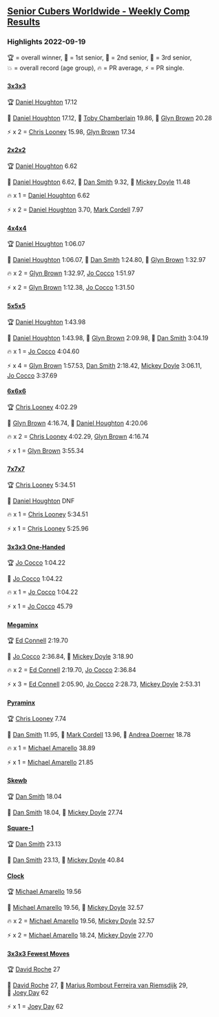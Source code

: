 <style>table {white-space: nowrap;}</style>
<link rel="stylesheet" type="text/css" href="/scw-comp/css/flags.css" />

## [Senior Cubers Worldwide - Weekly Comp Results](/scw-comp/results/)
### Highlights 2022-09-19

<span style="white-space: nowrap;">🏆 = overall winner</span>, <span style="white-space: nowrap;">🥇 = 1st senior</span>, <span style="white-space: nowrap;">🥈 = 2nd senior</span>, <span style="white-space: nowrap;">🥉 = 3rd senior</span>, <span style="white-space: nowrap;">💥 = overall record (age group)</span>, <span style="white-space: nowrap;">🔥 = PR average</span>, <span style="white-space: nowrap;">⚡ = PR single</span>.

#### [3x3x3](333.md)

<span style="white-space: nowrap;">🏆 [Daniel Houghton](../../persons/daniel_houghton/333.md) 17.12</span>

<span style="white-space: nowrap;">🥇 [Daniel Houghton](../../persons/daniel_houghton/333.md) 17.12</span>, <span style="white-space: nowrap;">🥈 [Toby Chamberlain](../../persons/toby_chamberlain/333.md) 19.86</span>, <span style="white-space: nowrap;">🥉 [Glyn Brown](../../persons/glyn_brown/333.md) 20.28</span>

⚡ x 2 = <span style="white-space: nowrap;">[Chris Looney](../../persons/chris_looney/333.md) 15.98</span>, <span style="white-space: nowrap;">[Glyn Brown](../../persons/glyn_brown/333.md) 17.34</span>

#### [2x2x2](222.md)

<span style="white-space: nowrap;">🏆 [Daniel Houghton](../../persons/daniel_houghton/222.md) 6.62</span>

<span style="white-space: nowrap;">🥇 [Daniel Houghton](../../persons/daniel_houghton/222.md) 6.62</span>, <span style="white-space: nowrap;">🥈 [Dan Smith](../../persons/dan_smith/222.md) 9.32</span>, <span style="white-space: nowrap;">🥉 [Mickey Doyle](../../persons/mickey_doyle/222.md) 11.48</span>

🔥 x 1 = <span style="white-space: nowrap;">[Daniel Houghton](../../persons/daniel_houghton/222.md) 6.62</span>

⚡ x 2 = <span style="white-space: nowrap;">[Daniel Houghton](../../persons/daniel_houghton/222.md) 3.70</span>, <span style="white-space: nowrap;">[Mark Cordell](../../persons/mark_cordell/222.md) 7.97</span>

#### [4x4x4](444.md)

<span style="white-space: nowrap;">🏆 [Daniel Houghton](../../persons/daniel_houghton/444.md) 1:06.07</span>

<span style="white-space: nowrap;">🥇 [Daniel Houghton](../../persons/daniel_houghton/444.md) 1:06.07</span>, <span style="white-space: nowrap;">🥈 [Dan Smith](../../persons/dan_smith/444.md) 1:24.80</span>, <span style="white-space: nowrap;">🥉 [Glyn Brown](../../persons/glyn_brown/444.md) 1:32.97</span>

🔥 x 2 = <span style="white-space: nowrap;">[Glyn Brown](../../persons/glyn_brown/444.md) 1:32.97</span>, <span style="white-space: nowrap;">[Jo Cocco](../../persons/jo_cocco/444.md) 1:51.97</span>

⚡ x 2 = <span style="white-space: nowrap;">[Glyn Brown](../../persons/glyn_brown/444.md) 1:12.38</span>, <span style="white-space: nowrap;">[Jo Cocco](../../persons/jo_cocco/444.md) 1:31.50</span>

#### [5x5x5](555.md)

<span style="white-space: nowrap;">🏆 [Daniel Houghton](../../persons/daniel_houghton/555.md) 1:43.98</span>

<span style="white-space: nowrap;">🥇 [Daniel Houghton](../../persons/daniel_houghton/555.md) 1:43.98</span>, <span style="white-space: nowrap;">🥈 [Glyn Brown](../../persons/glyn_brown/555.md) 2:09.98</span>, <span style="white-space: nowrap;">🥉 [Dan Smith](../../persons/dan_smith/555.md) 3:04.19</span>

🔥 x 1 = <span style="white-space: nowrap;">[Jo Cocco](../../persons/jo_cocco/555.md) 4:04.60</span>

⚡ x 4 = <span style="white-space: nowrap;">[Glyn Brown](../../persons/glyn_brown/555.md) 1:57.53</span>, <span style="white-space: nowrap;">[Dan Smith](../../persons/dan_smith/555.md) 2:18.42</span>, <span style="white-space: nowrap;">[Mickey Doyle](../../persons/mickey_doyle/555.md) 3:06.11</span>, <span style="white-space: nowrap;">[Jo Cocco](../../persons/jo_cocco/555.md) 3:37.69</span>

#### [6x6x6](666.md)

<span style="white-space: nowrap;">🏆 [Chris Looney](../../persons/chris_looney/666.md) 4:02.29</span>

<span style="white-space: nowrap;">🥇 [Glyn Brown](../../persons/glyn_brown/666.md) 4:16.74</span>, <span style="white-space: nowrap;">🥈 [Daniel Houghton](../../persons/daniel_houghton/666.md) 4:20.06</span>

🔥 x 2 = <span style="white-space: nowrap;">[Chris Looney](../../persons/chris_looney/666.md) 4:02.29</span>, <span style="white-space: nowrap;">[Glyn Brown](../../persons/glyn_brown/666.md) 4:16.74</span>

⚡ x 1 = <span style="white-space: nowrap;">[Glyn Brown](../../persons/glyn_brown/666.md) 3:55.34</span>

#### [7x7x7](777.md)

<span style="white-space: nowrap;">🏆 [Chris Looney](../../persons/chris_looney/777.md) 5:34.51</span>

<span style="white-space: nowrap;">🥇 [Daniel Houghton](../../persons/daniel_houghton/777.md) DNF</span>

🔥 x 1 = <span style="white-space: nowrap;">[Chris Looney](../../persons/chris_looney/777.md) 5:34.51</span>

⚡ x 1 = <span style="white-space: nowrap;">[Chris Looney](../../persons/chris_looney/777.md) 5:25.96</span>

#### [3x3x3 One-Handed](333oh.md)

<span style="white-space: nowrap;">🏆 [Jo Cocco](../../persons/jo_cocco/333oh.md) 1:04.22</span>

<span style="white-space: nowrap;">🥇 [Jo Cocco](../../persons/jo_cocco/333oh.md) 1:04.22</span>

🔥 x 1 = <span style="white-space: nowrap;">[Jo Cocco](../../persons/jo_cocco/333oh.md) 1:04.22</span>

⚡ x 1 = <span style="white-space: nowrap;">[Jo Cocco](../../persons/jo_cocco/333oh.md) 45.79</span>

#### [Megaminx](minx.md)

<span style="white-space: nowrap;">🏆 [Ed Connell](../../persons/ed_connell/minx.md) 2:19.70</span>

<span style="white-space: nowrap;">🥇 [Jo Cocco](../../persons/jo_cocco/minx.md) 2:36.84</span>, <span style="white-space: nowrap;">🥈 [Mickey Doyle](../../persons/mickey_doyle/minx.md) 3:18.90</span>

🔥 x 2 = <span style="white-space: nowrap;">[Ed Connell](../../persons/ed_connell/minx.md) 2:19.70</span>, <span style="white-space: nowrap;">[Jo Cocco](../../persons/jo_cocco/minx.md) 2:36.84</span>

⚡ x 3 = <span style="white-space: nowrap;">[Ed Connell](../../persons/ed_connell/minx.md) 2:05.90</span>, <span style="white-space: nowrap;">[Jo Cocco](../../persons/jo_cocco/minx.md) 2:28.73</span>, <span style="white-space: nowrap;">[Mickey Doyle](../../persons/mickey_doyle/minx.md) 2:53.31</span>

#### [Pyraminx](pyram.md)

<span style="white-space: nowrap;">🏆 [Chris Looney](../../persons/chris_looney/pyram.md) 7.74</span>

<span style="white-space: nowrap;">🥇 [Dan Smith](../../persons/dan_smith/pyram.md) 11.95</span>, <span style="white-space: nowrap;">🥈 [Mark Cordell](../../persons/mark_cordell/pyram.md) 13.96</span>, <span style="white-space: nowrap;">🥉 [Andrea Doerner](../../persons/andrea_doerner/pyram.md) 18.78</span>

🔥 x 1 = <span style="white-space: nowrap;">[Michael Amarello](../../persons/michael_amarello/pyram.md) 38.89</span>

⚡ x 1 = <span style="white-space: nowrap;">[Michael Amarello](../../persons/michael_amarello/pyram.md) 21.85</span>

#### [Skewb](skewb.md)

<span style="white-space: nowrap;">🏆 [Dan Smith](../../persons/dan_smith/skewb.md) 18.04</span>

<span style="white-space: nowrap;">🥇 [Dan Smith](../../persons/dan_smith/skewb.md) 18.04</span>, <span style="white-space: nowrap;">🥈 [Mickey Doyle](../../persons/mickey_doyle/skewb.md) 27.74</span>

#### [Square-1](sq1.md)

<span style="white-space: nowrap;">🏆 [Dan Smith](../../persons/dan_smith/sq1.md) 23.13</span>

<span style="white-space: nowrap;">🥇 [Dan Smith](../../persons/dan_smith/sq1.md) 23.13</span>, <span style="white-space: nowrap;">🥈 [Mickey Doyle](../../persons/mickey_doyle/sq1.md) 40.84</span>

#### [Clock](clock.md)

<span style="white-space: nowrap;">🏆 [Michael Amarello](../../persons/michael_amarello/clock.md) 19.56</span>

<span style="white-space: nowrap;">🥇 [Michael Amarello](../../persons/michael_amarello/clock.md) 19.56</span>, <span style="white-space: nowrap;">🥈 [Mickey Doyle](../../persons/mickey_doyle/clock.md) 32.57</span>

🔥 x 2 = <span style="white-space: nowrap;">[Michael Amarello](../../persons/michael_amarello/clock.md) 19.56</span>, <span style="white-space: nowrap;">[Mickey Doyle](../../persons/mickey_doyle/clock.md) 32.57</span>

⚡ x 2 = <span style="white-space: nowrap;">[Michael Amarello](../../persons/michael_amarello/clock.md) 18.24</span>, <span style="white-space: nowrap;">[Mickey Doyle](../../persons/mickey_doyle/clock.md) 27.70</span>

#### [3x3x3 Fewest Moves](333fm.md)

<span style="white-space: nowrap;">🏆 [David Roche](../../persons/david_roche/333fm.md) 27</span>

<span style="white-space: nowrap;">🥇 [David Roche](../../persons/david_roche/333fm.md) 27</span>, <span style="white-space: nowrap;">🥈 [Marius Rombout Ferreira van Riemsdijk](../../persons/marius_rombout_ferreira_van_riemsdijk/333fm.md) 29</span>, <span style="white-space: nowrap;">🥉 [Joey Day](../../persons/joey_day/333fm.md) 62</span>

⚡ x 1 = <span style="white-space: nowrap;">[Joey Day](../../persons/joey_day/333fm.md) 62</span>


<!-- Global site tag (gtag.js) - Google Analytics -->
<script async src="https://www.googletagmanager.com/gtag/js?id=UA-86348435-3"></script>
<script>window.dataLayer = window.dataLayer || []; function gtag() {dataLayer.push(arguments);} gtag('js', new Date()); gtag('config', 'UA-86348435-3');</script>
